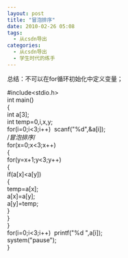 ```yaml
---
layout: post
title: "冒泡排序"
date: 2010-02-26 05:08
tags: 
  - 从csdn导出
categories: 
  - 从csdn导出
  - 学生时代的练手
---
```


总结：不可以在for循环初始化中定义变量；

#include<stdio.h>  
int main()  
{  
int a[3];  
int temp=0,i,x,y;  
for(i=0;i<3;i++)  scanf("%d",&a[i]);  
/*冒泡排序*/  
for(x=0;x<3;x++)  
{  
for(y=x+1;y<3;y++)  
{  
if(a[x]<a[y])  
{  
temp=a[x];  
a[x]=a[y];  
a[y]=temp;  
}  
}  
}  
for(i=0;i<3;i++)  printf("%d ",a[i]);  
system("pause");  
}

